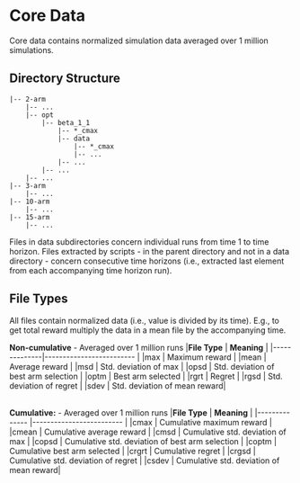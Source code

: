 # **Core Data**
Core data contains normalized simulation data averaged over 1 million simulations. 
## **Directory Structure**
```
|-- 2-arm
    |-- ...
    |-- opt
        |-- beta_1_1 
            |-- *_cmax
            |-- data
                |-- *_cmax
                |-- ...
            |-- ...
        |-- ... 
    |-- ...
|-- 3-arm
    |-- ...
|-- 10-arm
    |-- ...
|-- 15-arm
    |-- ...
```


Files in data subdirectories concern individual runs from time 1 to time horizon. Files extracted by scripts - in the parent directory and not in a data directory - concern consecutive time horizons (i.e., extracted last element from each accompanying time horizon run).

## **File Types**
All files contain normalized data (i.e., value is divided by its time). E.g., to get total reward multiply the data in a mean file by the accompanying time.

**Non-cumulative** - Averaged over 1 million runs
|**File Type** | **Meaning**                  |
|--------------|-------------------------     |
|max           | Maximum reward               |
|mean          | Average reward               |
|msd           | Std. deviation of max        |
|opsd          | Std. deviation of best arm selection   |
|optm          | Best arm selected            |
|rgrt          | Regret          |
|rgsd          | Std. deviation of regret     |
|sdev          | Std. deviation of mean reward|

\
**Cumulative:** - Averaged over 1 million runs
|**File Type**  | **Meaning**                             |
|-------------- |-------------------------                |
|cmax           | Cumulative maximum reward               |
|cmean          | Cumulative average reward               |
|cmsd           | Cumulative std. deviation of max        |
|copsd          | Cumulative std. deviation of best arm selection   |
|coptm          | Cumulative best arm selected            |
|crgrt          | Cumulative regret          |
|crgsd          | Cumulative std. deviation of regret     |
|csdev          | Cumulative std. deviation of mean reward|